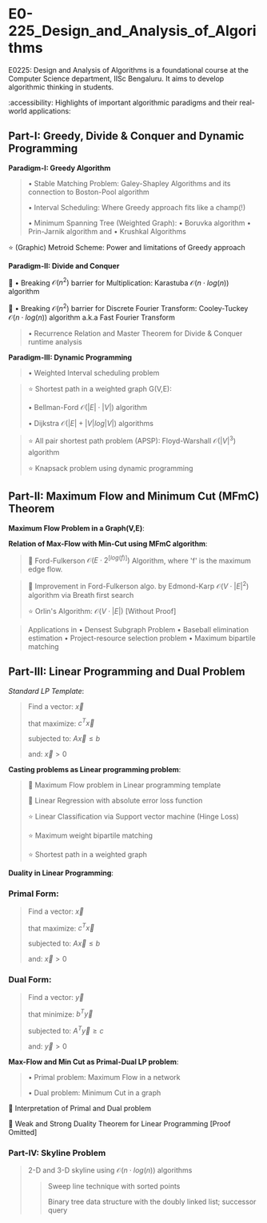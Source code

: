 # E0-225_Design_and_Analysis_of_Algorithms
E0225: Design and Analysis of Algorithms is a foundational course at the Computer Science department, IISc Bengaluru. It aims to develop algorithmic thinking in students.

:accessibility: Highlights of important algorithmic paradigms and their real-world applications:
## Part-I: Greedy, Divide & Conquer and Dynamic Programming
$\textbf{Paradigm-I: Greedy Algorithm}$
> $\bullet$ Stable Matching Problem: Galey-Shapley Algorithms and its connection to Boston-Pool algorithm
> 
> $\bullet$ Interval Scheduling: Where Greedy approach fits like a champ(!)
>
> $\bullet$ Minimum Spanning Tree (Weighted Graph): $\bullet$ Boruvka algorithm $\bullet$ Prin-Jarnik algorithm and $\bullet$ Krushkal Algorithms 

⭐ (Graphic) Metroid Scheme: Power and limitations of Greedy approach

$\textbf{Paradigm-II: Divide and Conquer}$

🎯 $\bullet$ Breaking $\mathcal{O}(n^2)$ barrier for Multiplication: Karastuba $\mathcal{O}(n\cdot log(n))$ algorithm
> 
🎯 $\bullet$ Breaking $\mathcal{O}(n^2)$ barrier for Discrete Fourier Transform: Cooley-Tuckey $\mathcal{O}(n\cdot log(n))$ algorithm a.k.a Fast Fourier Transform

> $\bullet$ Recurrence Relation and Master Theorem for Divide & Conquer runtime analysis

$\textbf{Paradigm-III: Dynamic Programming}$
> $\bullet$ Weighted Interval scheduling problem

> ⭐ Shortest path in a weighted graph G(V,E):
> 
> $\bullet$ Bellman-Ford $\mathcal{O}(|E| \cdot |V|)$ algorithm
> 
> $\bullet$ Dijkstra $\mathcal{O}(|E| + |V|log|V|)$ algorithms

> ⭐ All pair shortest path problem (APSP): Floyd-Warshall $\mathcal{O}(|V|^3)$ algorithm
>
> ⭐ Knapsack problem using dynamic programming

## Part-II: Maximum Flow and Minimum Cut (MFmC) Theorem
$\textbf{Maximum Flow Problem in a Graph(V,E)}:$ 

$\textbf{Relation of Max-Flow with Min-Cut using MFmC algorithm}:$
>
> 🌟 Ford-Fulkerson $\mathcal{O}(E\cdot 2^{[log(f)]})$ Algorithm, where 'f' is the maximum edge flow.

> 🌟 Improvement in Ford-Fulkerson algo. by Edmond-Karp $\mathcal{O}(V\cdot |E|^2)$ algorithm via Breath first search
> 
> ⭐ Orlin's Algorithm: $\mathcal{O}(V\cdot |E|)$ [Without Proof]

> Applications in $\bullet$ Densest Subgraph Problem   $\bullet$ Baseball elimination estimation   $\bullet$ Project-resource selection problem  $\bullet$ Maximum bipartile matching 


## Part-III: Linear Programming and Dual Problem
$Standard\ LP\ Template:$

> Find a vector: $\vec{x}$
> 
> that maximize: $c^T \vec{x}$
> 
> subjected to:  $A\vec{x} \le b$
> 
> and: $\vec{x}> 0$

$\textbf{Casting problems as Linear programming problem}:$
>
> 🌟 Maximum Flow problem in Linear programming template 
>
> 🌟 Linear Regression with absolute error loss function
> 
> ⭐ Linear Classification via Support vector machine (Hinge Loss)
>
> ⭐ Maximum weight bipartile matching
>
> ⭐ Shortest path in a weighted graph

$\textbf{Duality in Linear Programming}:$
### Primal Form:
> Find a vector: $\vec{x}$
> 
> that maximize: $c^T \vec{x}$
> 
> subjected to:  $A\vec{x} \le b$
> 
> and: $\vec{x}> 0$

### Dual Form:
> Find a vector: $\vec{y}$
> 
> that minimize: $b^T \vec{y}$
> 
> subjected to:  $A^{T}\vec{y} \ge c$
> 
> and: $\vec{y}> 0$

$\textbf{Max-Flow and Min Cut as Primal-Dual LP problem}:$
> $\bullet$ Primal problem: Maximum Flow in a network
> 
> $\bullet$ Dual problem: Minimum Cut in a graph 

🎯 Interpretation of Primal and Dual problem

🎯 Weak and Strong Duality Theorem for Linear Programming [Proof Omitted]

### Part-IV: Skyline Problem
> 2-D and 3-D skyline using $\mathcal{O}(n\cdot log(n))$ algorithms
>> Sweep line technique with sorted points
>> 
>> Binary tree data structure with the doubly linked list; successor query
>>


